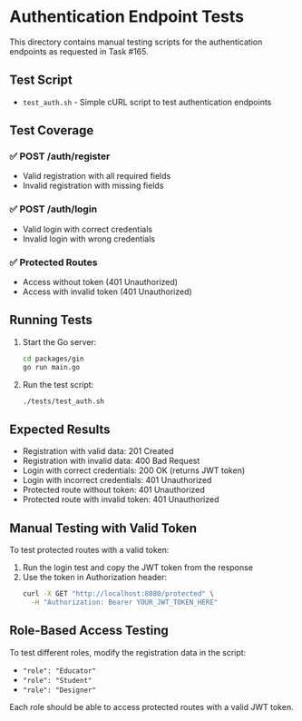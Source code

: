 # Authentication Endpoint Tests

This directory contains manual testing scripts for the authentication endpoints as requested in Task #165.

## Test Script

- `test_auth.sh` - Simple cURL script to test authentication endpoints

## Test Coverage

### ✅ POST /auth/register
- Valid registration with all required fields
- Invalid registration with missing fields

### ✅ POST /auth/login  
- Valid login with correct credentials
- Invalid login with wrong credentials

### ✅ Protected Routes
- Access without token (401 Unauthorized)
- Access with invalid token (401 Unauthorized)

## Running Tests

1. Start the Go server:
   ```bash
   cd packages/gin
   go run main.go
   ```

2. Run the test script:
   ```bash
   ./tests/test_auth.sh
   ```

## Expected Results

- Registration with valid data: 201 Created
- Registration with invalid data: 400 Bad Request
- Login with correct credentials: 200 OK (returns JWT token)
- Login with incorrect credentials: 401 Unauthorized
- Protected route without token: 401 Unauthorized
- Protected route with invalid token: 401 Unauthorized

## Manual Testing with Valid Token

To test protected routes with a valid token:

1. Run the login test and copy the JWT token from the response
2. Use the token in Authorization header:
   ```bash
   curl -X GET "http://localhost:8080/protected" \
     -H "Authorization: Bearer YOUR_JWT_TOKEN_HERE"
   ```

## Role-Based Access Testing

To test different roles, modify the registration data in the script:
- `"role": "Educator"`
- `"role": "Student"`  
- `"role": "Designer"`

Each role should be able to access protected routes with a valid JWT token.
